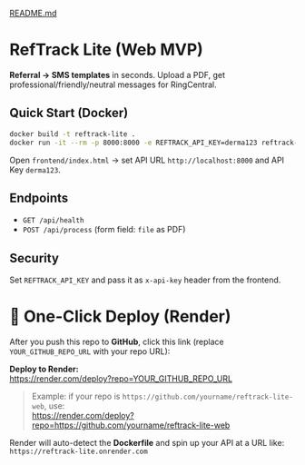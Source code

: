 [README.md](https://github.com/user-attachments/files/22350761/README.md)
# RefTrack Lite (Web MVP)

**Referral → SMS templates** in seconds. Upload a PDF, get professional/friendly/neutral messages for RingCentral.

## Quick Start (Docker)
```bash
docker build -t reftrack-lite .
docker run -it --rm -p 8000:8000 -e REFTRACK_API_KEY=derma123 reftrack-lite
```
Open `frontend/index.html` → set API URL `http://localhost:8000` and API Key `derma123`.

## Endpoints
- `GET /api/health`
- `POST /api/process` (form field: `file` as PDF)

## Security
Set `REFTRACK_API_KEY` and pass it as `x-api-key` header from the frontend.

# 🚀 One-Click Deploy (Render)

After you push this repo to **GitHub**, click this link (replace `YOUR_GITHUB_REPO_URL` with your repo URL):

**Deploy to Render:**  
https://render.com/deploy?repo=YOUR_GITHUB_REPO_URL

> Example: if your repo is `https://github.com/yourname/reftrack-lite-web`, use:  
> https://render.com/deploy?repo=https://github.com/yourname/reftrack-lite-web

Render will auto-detect the **Dockerfile** and spin up your API at a URL like:  
`https://reftrack-lite.onrender.com`

